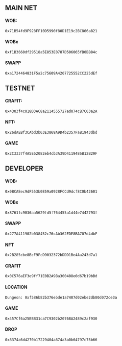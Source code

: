 ## MAIN NET

#### WOB:
```shell
0x71B54fd9F928FF10D5990f80D1E19c2BC866a821
```
#### WOBx
```shell
0xf1B3660df29518a5E853E0787D506065fB0BB84c
```

#### SWAPP
```shell
0xa1724464831F5a2c75609A4207725552CC225dEf
```

## TESTNET

#### CRAFIT:
```shell
0x4303f4c018D3AC8a2114555727ad074cB7C03a2A
```

#### NFT:
```shell
0x26dAEBf3CAbd3b63E3869A9D4b2357FaB1943dbd
```

#### GAME
```shell
0x2C3337f4A5E62082eb4cb3A39D4119486B12B29F
```

## DEVELOPER

#### WOB:
```shell
0x0BCAEec9dF553b0E59a0928FCCd9dcf8C0b42601
```
#### WOBx
```shell
0x8761fc9036aa5629fd5f764455a1d44e7442793f
```

#### SWAPP
```shell
0x277A411902b038452c76cAb362FDE8BA707d4dbF
```

#### NFT
```shell
0x2B285cbe8BcF9FcD9032372bDDD1Be4Aa243d7a1
```

#### CRAFIT
```shell
0x0C576aEF3e9ff71E0B2A9Ba300408e0d67b19bBd
```

#### LOCATION
```shell
Dungeon: 0xf586b82b376ebde1a7407d02ebe2db80d072ce3a
```
#### GAME
```shell
0x457Cf6a25EBB31ca7C9302b20768A2489c2af930
```

#### DROP
```shell
0x8374a6d4270b17229404a874a3a0b64797c75b66
```
